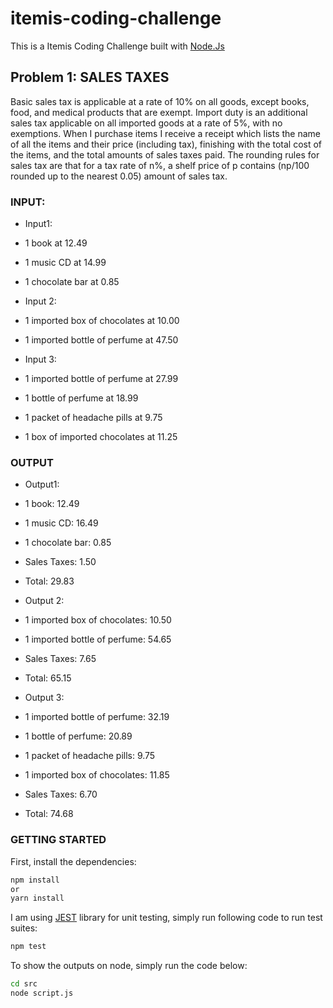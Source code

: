 # itemis-coding-challenge

This is a Itemis Coding Challenge built with [Node.Js](https://nodejs.org/en/)

## Problem 1: SALES TAXES

Basic sales tax is applicable at a rate of 10% on all goods, except books, food, and medical products that are exempt. Import duty is an additional sales tax applicable on all imported goods at a rate of 5%, with no exemptions. When I purchase items I receive a receipt which lists the name of all the items and their price (including tax), finishing with the total cost of the items, and the total amounts of sales taxes paid. The rounding rules for sales tax are that for a tax rate of n%, a shelf price of p contains (np/100 rounded up to the nearest 0.05) amount of sales tax.

### INPUT:
* Input1: 
* 1 book at 12.49
* 1 music CD at 14.99
* 1 chocolate bar at 0.85

* Input 2:
* 1 imported box of chocolates at 10.00
* 1 imported bottle of perfume at 47.50

* Input 3:
* 1 imported bottle of perfume at 27.99
* 1 bottle of perfume at 18.99
* 1 packet of headache pills at 9.75
* 1 box of imported chocolates at 11.25

### OUTPUT
* Output1:
* 1 book: 12.49
* 1 music CD: 16.49
* 1 chocolate bar: 0.85
* Sales Taxes: 1.50
* Total: 29.83

* Output 2:
* 1 imported box of chocolates: 10.50
* 1 imported bottle of perfume: 54.65
* Sales Taxes: 7.65
* Total: 65.15

* Output 3:
* 1 imported bottle of perfume: 32.19
* 1 bottle of perfume: 20.89
* 1 packet of headache pills: 9.75
* 1 imported box of chocolates: 11.85
* Sales Taxes: 6.70
* Total: 74.68

### GETTING STARTED
First, install the dependencies:

```bash
npm install
or
yarn install
```

I am using [JEST](https://jestjs.io/) library for unit testing, simply run following code to run test suites:

```bash
npm test
```

To show the outputs on node, simply run the code below:

```bash
cd src
node script.js
```

